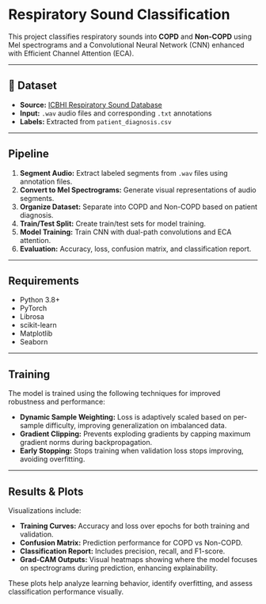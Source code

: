 # Respiratory Sound Classification

This project classifies respiratory sounds into **COPD** and **Non-COPD** using Mel spectrograms and a Convolutional Neural Network (CNN) enhanced with Efficient Channel Attention (ECA).

---

## 📂 Dataset
- **Source:** [ICBHI Respiratory Sound Database](https://www.kaggle.com/datasets/vbookshelf/respiratory-sound-database)
- **Input:** `.wav` audio files and corresponding `.txt` annotations
- **Labels:** Extracted from `patient_diagnosis.csv`

---

## Pipeline
1. **Segment Audio:** Extract labeled segments from `.wav` files using annotation files.
2. **Convert to Mel Spectrograms:** Generate visual representations of audio segments.
3. **Organize Dataset:** Separate into COPD and Non-COPD based on patient diagnosis.
4. **Train/Test Split:** Create train/test sets for model training.
5. **Model Training:** Train CNN with dual-path convolutions and ECA attention.
6. **Evaluation:** Accuracy, loss, confusion matrix, and classification report.

---

## Requirements
- Python 3.8+
- PyTorch
- Librosa
- scikit-learn
- Matplotlib
- Seaborn

---

## Training

The model is trained using the following techniques for improved robustness and performance:

- **Dynamic Sample Weighting:** Loss is adaptively scaled based on per-sample difficulty, improving generalization on imbalanced data.
- **Gradient Clipping:** Prevents exploding gradients by capping maximum gradient norms during backpropagation.
- **Early Stopping:** Stops training when validation loss stops improving, avoiding overfitting.

---

## Results & Plots

Visualizations include:

- **Training Curves:** Accuracy and loss over epochs for both training and validation.
- **Confusion Matrix:** Prediction performance for COPD vs Non-COPD.
- **Classification Report:** Includes precision, recall, and F1-score.
- **Grad-CAM Outputs:** Visual heatmaps showing where the model focuses on spectrograms during prediction, enhancing explainability.


These plots help analyze learning behavior, identify overfitting, and assess classification performance visually.
